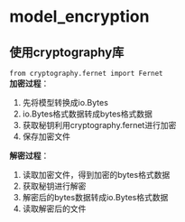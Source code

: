 # model_encryption
## 使用cryptography库
`from cryptography.fernet import Fernet`  
**加密过程**：
1. 先将模型转换成io.Bytes
2. io.Bytes格式数据转成bytes格式数据  
3. 获取秘钥利用cryptography.fernet进行加密
4. 保存加密文件<br>

**解密过程**：
1. 读取加密文件，得到加密的bytes格式数据  
2. 获取秘钥进行解密  
3. 解密后的bytes数据转成io.Bytes格式数据  
4. 读取解密后的文件<br>



